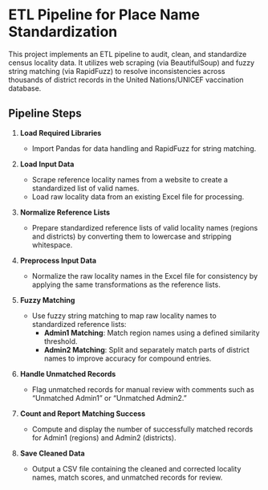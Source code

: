# ETL Pipeline for Place Name Standardization

This project implements an ETL pipeline to audit, clean, and standardize census locality data. It utilizes web scraping (via BeautifulSoup) and fuzzy string matching (via RapidFuzz) to resolve inconsistencies across thousands of district records in the United Nations/UNICEF vaccination database.

## Pipeline Steps

1. **Load Required Libraries**  
   - Import Pandas for data handling and RapidFuzz for string matching.

2. **Load Input Data**  
   - Scrape reference locality names from a website to create a standardized list of valid names.  
   - Load raw locality data from an existing Excel file for processing.

3. **Normalize Reference Lists**  
   - Prepare standardized reference lists of valid locality names (regions and districts) by converting them to lowercase and stripping whitespace.

4. **Preprocess Input Data**  
   - Normalize the raw locality names in the Excel file for consistency by applying the same transformations as the reference lists.

5. **Fuzzy Matching**  
   - Use fuzzy string matching to map raw locality names to standardized reference lists:  
     - **Admin1 Matching**: Match region names using a defined similarity threshold.  
     - **Admin2 Matching**: Split and separately match parts of district names to improve accuracy for compound entries.

6. **Handle Unmatched Records**  
   - Flag unmatched records for manual review with comments such as “Unmatched Admin1” or “Unmatched Admin2.”

7. **Count and Report Matching Success**  
   - Compute and display the number of successfully matched records for Admin1 (regions) and Admin2 (districts).

8. **Save Cleaned Data**  
   - Output a CSV file containing the cleaned and corrected locality names, match scores, and unmatched records for review.
